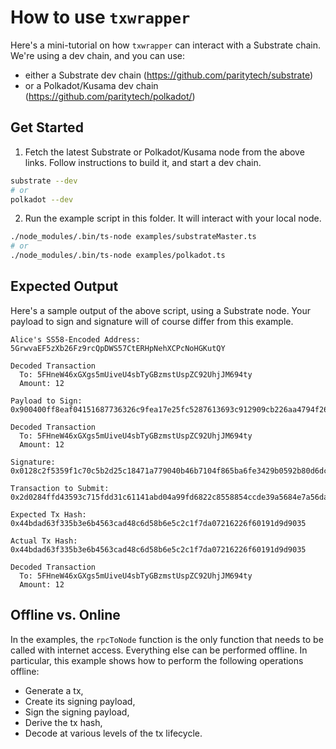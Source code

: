 # How to use `txwrapper`

Here's a mini-tutorial on how `txwrapper` can interact with a Substrate chain. We're using a dev chain, and you can use:

- either a Substrate dev chain (https://github.com/paritytech/substrate)
- or a Polkadot/Kusama dev chain (https://github.com/paritytech/polkadot/)

## Get Started

1. Fetch the latest Substrate or Polkadot/Kusama node from the above links. Follow instructions to build it, and start a dev chain.

```bash
substrate --dev
# or
polkadot --dev
```

2. Run the example script in this folder. It will interact with your local node.

```bash
./node_modules/.bin/ts-node examples/substrateMaster.ts
# or
./node_modules/.bin/ts-node examples/polkadot.ts
```

## Expected Output

Here's a sample output of the above script, using a Substrate node. Your payload to sign and signature will of course differ from this example.

```
Alice's SS58-Encoded Address: 5GrwvaEF5zXb26Fz9rcQpDWS57CtERHpNehXCPcNoHGKutQY

Decoded Transaction
  To: 5FHneW46xGXgs5mUiveU4sbTyGBzmstUspZC92UhjJM694ty
  Amount: 12

Payload to Sign: 0x900400ff8eaf04151687736326c9fea17e25fc5287613693c912909cb226aa4794f26a483015010400ec03000091568ed8f5a0f9eb181a160515f2e5b948276b44fd18bfe7ed248ea9631300f7d2ad861d30ca45c2dbd962576e96fda39d12c5c7ab13bf6c2e63d351c8daf41f

Decoded Transaction
  To: 5FHneW46xGXgs5mUiveU4sbTyGBzmstUspZC92UhjJM694ty
  Amount: 12

Signature: 0x0128c2f5359f1c70c5b2d25c18471a779040b46b7104f865ba6fe3429b0592b80d6dc623ae91b1cf09a56841c1727ea910c2f515690c6cd77532828d406e6dcb83

Transaction to Submit: 0x2d0284ffd43593c715fdd31c61141abd04a99fd6822c8558854ccde39a5684e7a56da27d0128c2f5359f1c70c5b2d25c18471a779040b46b7104f865ba6fe3429b0592b80d6dc623ae91b1cf09a56841c1727ea910c2f515690c6cd77532828d406e6dcb83150104000400ff8eaf04151687736326c9fea17e25fc5287613693c912909cb226aa4794f26a4830

Expected Tx Hash: 0x44bdad63f335b3e6b4563cad48c6d58b6e5c2c1f7da07216226f60191d9d9035

Actual Tx Hash: 0x44bdad63f335b3e6b4563cad48c6d58b6e5c2c1f7da07216226f60191d9d9035

Decoded Transaction
  To: 5FHneW46xGXgs5mUiveU4sbTyGBzmstUspZC92UhjJM694ty
  Amount: 12
```

## Offline vs. Online

In the examples, the `rpcToNode` function is the only function that needs to be called with internet access. Everything else can be performed offline. In particular, this example shows how to perform the following operations offline:

- Generate a tx,
- Create its signing payload,
- Sign the signing payload,
- Derive the tx hash,
- Decode at various levels of the tx lifecycle.
